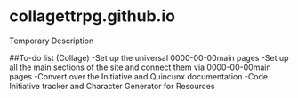 # collagettrpg.github.io
Temporary Description

##To-do list (Collage)
-Set up the universal 0000-00-00main pages
-Set up all the main sections of the site and connect them via 0000-00-00main pages
-Convert over the Initiative and Quincunx documentation
-Code Initiative tracker and Character Generator for Resources
